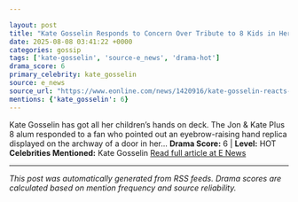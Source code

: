 ```yaml
---

layout: post
title: "Kate Gosselin Responds to Concern Over Tribute to 8 Kids in Her Home""
date: 2025-08-08 03:41:22 +0000
categories: gossip
tags: ['kate-gosselin', 'source-e_news', 'drama-hot']
drama_score: 6
primary_celebrity: kate_gosselin
source: e_news
source_url: "https://www.eonline.com/news/1420916/kate-gosselin-reacts-to-kids-hands-display-concern?cmpid=rss-syndicate-genericrss-us-top_stories""
mentions: {'kate_gosselin': 6}
---
```


Kate Gosselin has got all her children’s hands on deck. The Jon & Kate Plus 8 alum responded to a fan who pointed out an eyebrow-raising hand replica displayed on the archway of a door in her... **Drama Score:** 6 | **Level:** HOT **Celebrities Mentioned:** Kate Gosselin [Read full article at E News](https://www.eonline.com/news/1420916/kate-gosselin-reacts-to-kids-hands-display-concern?cmpid=rss-syndicate-genericrss-us-top_stories)

---

*This post was automatically generated from RSS feeds. Drama scores are calculated based on mention frequency and source reliability.*